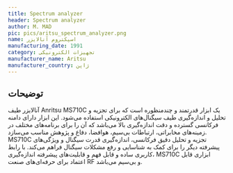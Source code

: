 ```yaml
---
title: Spectrum analyzer
header: Spectrum analyzer
author: M. MAD
pic: pics/aritsu_spectrum_analyzer.png
name: اسپکتروم آنالایزر
manufacturing_date: 1991
category: تجهیزات الکترونیکی
manufacturer_name: Aritsu
manufacturer_country: ژاپن
---
```


<h2 class="fa-IR-explanation-header">توضیحات</h2>
<p>
آنالایزر طیف
<span class="english-text">Anritsu MS710C</span>
یک ابزار قدرتمند و چندمنظوره است که برای تجزیه و تحلیل و اندازه‌گیری طیف
سیگنال‌های الکترونیکی استفاده می‌شود. این ابزار دارای دامنه فرکانسی گسترده و
دقت اندازه‌گیری بالا می‌باشد که آن را برای برنامه‌های مختلف در زمینه‌های
مخابراتی، ارتباطات بی‌سیم، هوافضا، دفاع و پژوهش مناسب می‌سازد.
<span class="english-text">MS710C</span>
تجزیه و تحلیل دقیق فرکانسی، اندازه‌گیری قدرت سیگنال و ویژگی‌های پیشرفته دیگر
را برای کمک به شناسایی و رفع مشکلات سیگنال فراهم می‌کند. با رابط کاربری ساده و
قابل فهم و قابلیت‌های پیشرفته اندازه‌گیری،
<span class="english-text">MS710C</span>
ابزاری قابل اعتماد برای حرفه‌ای‌های صنعت
<span class="english-text">RF</span>
و بی‌سیم می‌باشد.
</p>
